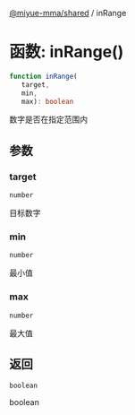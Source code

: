 [@miyue-mma/shared](../index.md) / inRange

# 函数: inRange()

```ts
function inRange(
   target, 
   min, 
   max): boolean
```

数字是否在指定范围内

## 参数

### target

`number`

目标数字

### min

`number`

最小值

### max

`number`

最大值

## 返回

`boolean`

boolean
